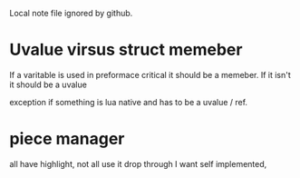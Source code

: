 Local note file ignored by github.

# Uvalue virsus struct memeber
If a varitable is used in preformace critical it should be a memeber.
If it isn't it should be a uvalue

exception if something is lua native and has to be a uvalue / ref.

# piece manager
all have highlight, not all use it
drop through
I want self implemented, 